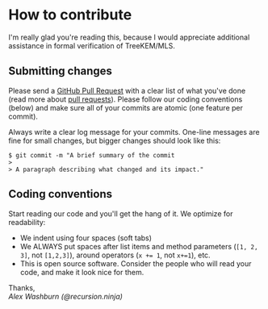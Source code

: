 # How to contribute

I'm really glad you're reading this, because I would appreciate additional assistance in formal verification of TreeKEM/MLS.


## Submitting changes

Please send a [GitHub Pull Request](https://github.com/recursion-ninja/masters-thesis/pull/new/master) with a clear list of what you've done (read more about [pull requests](http://help.github.com/pull-requests/)). Please follow our coding conventions (below) and make sure all of your commits are atomic (one feature per commit).

Always write a clear log message for your commits. One-line messages are fine for small changes, but bigger changes should look like this:

    $ git commit -m "A brief summary of the commit
    > 
    > A paragraph describing what changed and its impact."


## Coding conventions

Start reading our code and you'll get the hang of it. We optimize for readability:

  * We indent using four spaces (soft tabs)
  * We ALWAYS put spaces after list items and method parameters (`[1, 2, 3]`, not `[1,2,3]`), around operators (`x += 1`, not `x+=1`), etc.
  * This is open source software. Consider the people who will read your code, and make it look nice for them.

Thanks,  
*Alex Washburn (@recursion.ninja)*
